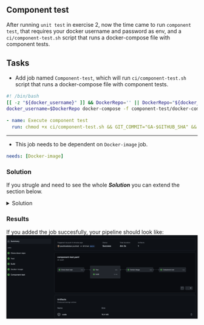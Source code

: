 ## Component test

After running `unit test` in exercise 2, now the time came to run `component test`, that requires your docker username and password as env, and a `ci/component-test.sh` script that runs a docker-compose file with component tests.

## Tasks

- Add job named `Component-test`, which will run `ci/component-test.sh` script that runs a docker-compose file with component tests.

```bash
#! /bin/bash
[[ -z "${docker_username}" ]] && DockerRepo='' || DockerRepo="${docker_username}/"
docker_username=$DockerRepo docker-compose -f component-test/docker-compose.yml --project-directory . -p ci up --build --exit-code-from test
```

```YAML
- name: Execute component test
  run: chmod +x ci/component-test.sh && GIT_COMMIT="GA-$GITHUB_SHA" && ci/component-test.sh
```

___
- This job needs to be dependent on `Docker-image` job.

```YAML
needs: [Docker-image]
```



### Solution
If you strugle and need to see the whole ***Solution*** you can extend the section below. 
<details>
    <summary> Solution </summary>
  
```YAML
  Component-test:
    runs-on: ubuntu-latest
    needs: Docker-image
    steps:
    - name: Download code
      uses: actions/download-artifact@v1
      with:
        name: code
        path: .
    - name: Execute component test
      run: chmod +x ci/component-test.sh && GIT_COMMIT="GA-$GITHUB_SHA" && ci/component-test.sh
```
  
</details>

### Results

If you added the job succesfully, your pipeline should look like:
![Ready pipeline](img/pipeline.png)
